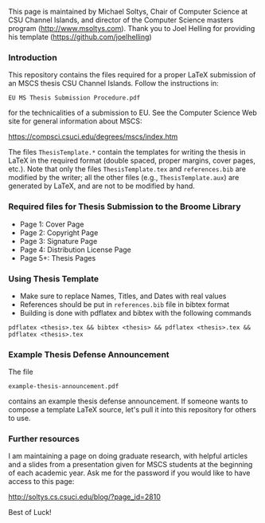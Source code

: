 This page is maintained by Michael Soltys, Chair of Computer Science at
CSU Channel Islands, and director of the Computer Science masters
program (http://www.msoltys.com). Thank you to Joel Helling for
providing his template (https://github.com/joelhelling)

### Introduction

This repository contains the files required for a proper LaTeX
submission of an MSCS thesis CSU Channel Islands. Follow the
instructions in:
```
EU MS Thesis Submission Procedure.pdf
```
for the technicalities of a submission to EU. See the Computer Science
Web site for general information about MSCS:

https://compsci.csuci.edu/degrees/mscs/index.htm

The files `ThesisTemplate.*` contain the templates for writing the
thesis in LaTeX in the required format (double spaced, proper margins,
cover pages, etc.). Note that only the files `ThesisTemplate.tex` and
`references.bib` are modified by the writer; all the other files
(e.g., `ThesisTemplate.aux`) are generated by LaTeX, and are not to be
modified by hand.

### Required files for Thesis Submission to the Broome Library

- Page 1: Cover Page
- Page 2: Copyright Page
- Page 3: Signature Page
- Page 4: Distribution License Page
- Page 5+: Thesis Pages

### Using Thesis Template

- Make sure to replace Names, Titles, and Dates with real values
- References should be put in `references.bib` file in bibtex format
- Building is done with pdflatex and bibtex with the following commands
```
pdflatex <thesis>.tex && bibtex <thesis> && pdflatex <thesis>.tex && pdflatex <thesis>.tex
```

### Example Thesis Defense Announcement

The file
```
example-thesis-announcement.pdf
```
contains an example thesis defense announcement. If someone wants to
compose a template LaTeX source, let's pull it into this repository
for others to use.


### Further resources

I am maintaining a page on doing graduate research, with helpful
articles and a slides from a presentation given for MSCS students at
the beginning of each academic year. Ask me for the password if you
would like to have access to this page:

http://soltys.cs.csuci.edu/blog/?page_id=2810

Best of Luck!
